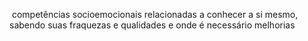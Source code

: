  competências socioemocionais relacionadas a conhecer a si mesmo, sabendo suas fraquezas e qualidades e onde é necessário melhorias